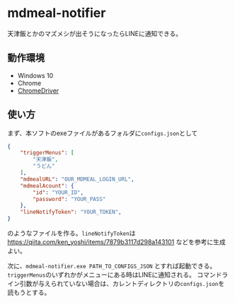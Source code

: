 # mdmeal-notifier
天津飯とかのマズメシが出そうになったらLINEに通知できる。

## 動作環境
- Windows 10
- Chrome
- [ChromeDriver](https://chromedriver.chromium.org/)

## 使い方
まず、本ソフトのexeファイルがあるフォルダに`configs.json`として
``` json
{
	"triggerMenus": [
		"天津飯",
		"うどん"
	],
	"mdmealURL": "OUR_MDMEAL_LOGIN_URL",
	"mdmealAcount": {
		"id": "YOUR_ID",
		"password": "YOUR_PASS"
	},
	"lineNotifyToken": "YOUR_TOKEN",
}
```
のようなファイルを作る。`lineNotifyToken`は https://qiita.com/ken_yoshi/items/7879b3117d298a143101 などを参考に生成よい。

次に、`mdmeal-notifier.exe PATH_TO_CONFIGS_JSON` とすれば起動できる。`triggerMenus`のいずれかがメニューにある時はLINEに通知される。
コマンドライン引数が与えられていない場合は、カレントディレクトリの`configs.json`を読もうとする。

